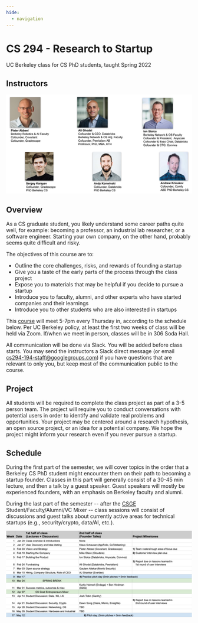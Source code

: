 ```yaml
---
hide:
  - navigation
---
```


<h1 class="title">CS 294 - Research to Startup</h1>

<div class="subtitle">UC Berkeley class for CS PhD students, taught Spring 2022</div>

## Instructors

![Pieter Abbeel, Ali Ghodsi, Ion Stoica, Sergey Karayev, Andy Konwinski, Andrew Krioukov](images/instructors.jpg)

## Overview

As a CS graduate student, you likely understand some career paths quite well,
for example: becoming a professor, an industrial lab researcher, or a software
engineer. Starting your own company, on the other hand, probably seems quite
difficult and risky.

The objectives of this course are to:

- Outline the core challenges, risks, and rewards of founding a startup
- Give you a taste of the early parts of the process through the class project
- Expose you to materials that may be helpful if you decide to pursue a startup
- Introduce you to faculty, alumni, and other experts who have started companies and their learnings
- Introduce you to other students who are also interested in startups

This
[course](https://classes.berkeley.edu/content/2022-spring-compsci-294-194-lec-194)
will meet 5-7pm every Thursday in, according to the schedule below. Per UC
Berkeley policy, at least the first two weeks of class will be held via Zoom.
If/when we meet in person, classes will be in 306 Soda Hall.

All communication will be done via Slack. You will be added before class
starts. You may send the instructors a Slack direct message (or email
[cs294-194-staff@googlegroups.com](mailto:cs294-194-staff@googlegroups.com)) if
you have questions that are relevant to only you, but keep most of the
communication public to the course.

## Project

All students will be required to complete the class project as part of a 3-5
person team. The project will require you to conduct conversations with
potential users in order to identify and validate real problems and
opportunities. Your project may be centered around a research hypothesis, an
open source project, or an idea for a potential company. We hope the project
might inform your research even if you never pursue a startup.

## Schedule

During the first part of the semester, we will cover topics in the order that a
Berkeley CS PhD student might encounter them on their path to becoming a
startup founder. Classes in this part will generally consist of a 30-45 min
lecture, and then a talk by a guest speaker. Guest speakers will mostly be
experienced founders, with an emphasis on Berkeley faculty and alumni.

During the last part of the semester -- after the [CSGE](https://csge.berkeley.edu)
Student/Faculty/Alumni/VC Mixer -- class sessions will consist of discussions
and guest talks about currently active areas for technical startups (e.g.,
security/crypto, data/AI, etc.).

![](images/schedule.jpg)
